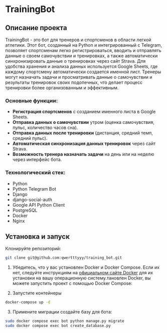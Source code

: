 # TrainingBot

## Описание проекта

TrainingBot - это бот для тренеров и спортсменов в области легкой атлетики. Этот бот, созданный на Python и интегрированный с Telegram, позволяет спортсменам легко регистрироваться, вводить и отправлять данные о своем самочувствии и тренировках, а также автоматически синхронизировать данные о тренировках через сайт Strava. Для удобства хранения и анализа данных используется Google Sheets, где каждому спортсмену автоматически создается именной лист. Тренеры могут назначать задачи и просматривать данные о самочувствии и результаты тренировок своих подопечных, что делает процесс тренировки более организованным и эффективным.

### Основные функции:

- **Регистрация спортсменов** с созданием именного листа в Google Sheets.
- **Отправка данных о самочувствии** утром (оценка самочувствия, пульс, количество часов сна).
- **Отправка данных после тренировки** (дистанция, средний темп, средний пульс).
- **Автоматическая синхронизация данных тренировок** через сайт Strava.
- **Возможность тренера назначать задачи** на день или на неделю через интерфейс бота.

### Технологический стек:

- Python
- Python Telegram Bot
- Django
- django-social-auth
- Google API Python Client
- PostgreSQL
- Docker
- Nginx

## Установка и запуск

Клонируйте репозиторий:
```bash
git clone git@github.com:qwertttyyy/training_bot.git
```

1. Убедитесь, что у вас установлен Docker и Docker Compose. Если их нет,
   следуйте инструкциям на [официальном сайте Docker](https://www.docker.com/)
   для их установки на вашу операционную систему.тановлен Docker, вы можете запустить проект с помощью Docker Compose:

2. Запустите контейнеры
```bash
docker-compose up -d
```
3. Примените миграции создайте базу для бота:
```bash
sudo docker compose exec bot python manage.py migrate
sudo docker compose exec bot create_database.py
```
